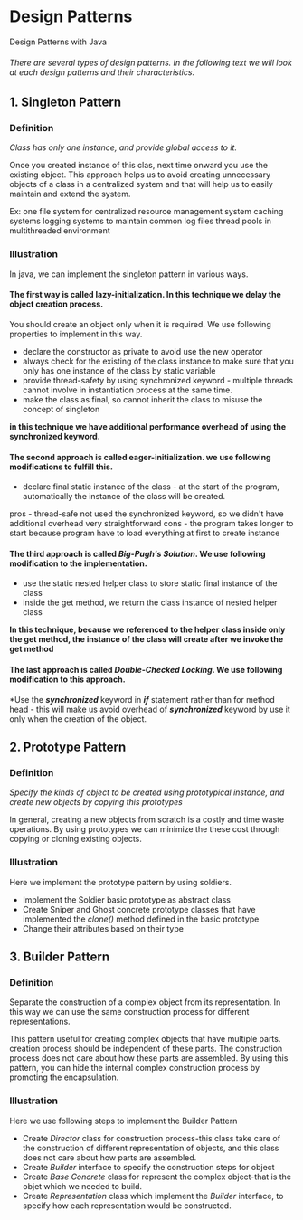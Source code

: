 # Design Patterns

Design Patterns with Java

###### There are several types of design patterns. In the following text we will look at each design patterns and their characteristics.

## 1. Singleton Pattern

### Definition

*Class has only one instance, and provide global access to it.*

Once you created instance of this clas, next time onward you use the existing object. This approach helps us to avoid creating unnecessary objects of a class in a centralized system and that will help
us to easily maintain and extend the system.

Ex: one file system for centralized resource management system
    caching systems
    logging systems to maintain common log files
    thread pools in multithreaded environment

### Illustration
    
In java, we can implement the singleton pattern in various ways.


#### The first way is called **lazy-initialization**. In this technique we delay the object creation process.
You should create an object only when it is required. We use following properties to implement in this way.

* declare the constructor as private to avoid use the new operator
* always check for the existing of the class instance to make sure that you only has one instance of the class by static variable
* provide thread-safety by using synchronized keyword - multiple threads cannot involve in instantiation process at the same time.
* make the class as final, so cannot inherit the class to misuse the concept of singleton

**in this technique we have additional performance overhead of using the synchronized keyword.**


#### The second approach is called **eager-initialization**. we use following modifications to fulfill this.

* declare final static instance of the class - at the start of the program, automatically the instance of the class will be created.

pros - thread-safe
    not used the synchronized keyword, so we didn't have additional overhead
    very straightforward
cons - the program takes longer to start because program have to load everything at first to create instance



#### The third approach is called *Big-Pugh's Solution*. We use following modification to the implementation.

* use the static nested helper class to store static final instance of the class
* inside the get method, we return the class instance of nested helper class

**In this technique, because we referenced to the helper class inside only the get method, the instance of the
class will create after we invoke the get method**


#### The last approach is called *Double-Checked Locking*. We use following modification to this approach.

*Use the ***synchronized*** keyword in ***if*** statement rather than for method head - this will make us
avoid overhead of ***synchronized*** keyword by use it only when the creation of the object.

## 2. Prototype Pattern

### Definition

*Specify the kinds of object to be created using prototypical instance, and create new objects by copying this 
prototypes*

In general, creating a new objects from scratch is a costly and time waste operations.
By using prototypes we can minimize the these cost through copying or cloning existing objects.

### Illustration

Here we implement the prototype pattern by using soldiers.

* Implement the Soldier basic prototype as abstract class
* Create Sniper and Ghost concrete prototype classes that have implemented the *clone()* method defined in the basic prototype
* Change their attributes based on their type


## 3. Builder Pattern

### Definition

Separate the construction of a complex object from its representation. In this way we can use the 
same construction process for different representations.

This pattern useful for creating complex objects that have multiple parts. creation process should be 
independent of these parts. The construction process does not care about how these parts are assembled.
By using this pattern, you can hide the internal complex construction process by promoting the encapsulation.

### Illustration

Here we use following steps to implement the Builder Pattern

* Create *Director* class for construction process-this class take care of the construction of different representation of objects, and this class does not care about how parts are assembled.
* Create *Builder* interface to specify the construction steps for object
* Create *Base Concrete* class for represent the complex object-that is the objet which we needed to build.
* Create *Representation* class which implement the *Builder* interface, to specify how each representation would be constructed.

